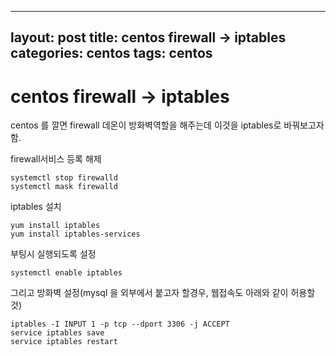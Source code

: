 ---
layout: post
title: centos firewall -> iptables
categories: centos
tags: centos
--

# centos firewall -> iptables



centos 를 깔면 firewall 데몬이 방화벽역할을 해주는데 이것을 iptables로 바꿔보고자 함.

firewall서비스 등록 해제
```shell
systemctl stop firewalld
systemctl mask firewalld
```

iptables 설치
```shell
yum install iptables
yum install iptables-services
```

부팅시 실행되도록 설정
```shell
systemctl enable iptables
```

그리고 방화벽 설정(mysql 을 외부에서 붙고자 할경우, 웹접속도 아래와 같이 허용할것)
```shell
iptables -I INPUT 1 -p tcp --dport 3306 -j ACCEPT 
service iptables save
service iptables restart
```

 
